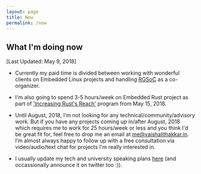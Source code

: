 ```yaml
---
layout: page
title: Now
permalink: /now
---
```


## What I'm doing now

[Last Updated: May 9, 2018]

- Currently my paid time is divided between working with wonderful clients on Embedded Linux projects and handling [RGSoC](https://railsgirlssummerofcode.org/) as a co-organizer.

- I'm also going to spend 3-5 hours/week on Embedded Rust project as part of ['Increasing Rust's Reach'](http://reach.rust-lang.org/) program from May 15, 2018.

- Until August, 2018, I'm not looking for any technical/community/advisory work. But if you have any projects coming up in/after August, 2018 which requires me to work for 25 hours/week or less and you think I'd be great fit for, feel free to drop me an email at <a href="mailto: me@vaishalithakkar.in">me@vaishalithakkar.in</a>. I’m almost always happy to follow up with a free consultation via video/audio/text chat for projects I'm really interested in.

- I usually update my tech and university speaking plans [here](http://vaishalithakkar.in/talks) (and occassionally announce it on twitter too :)).


